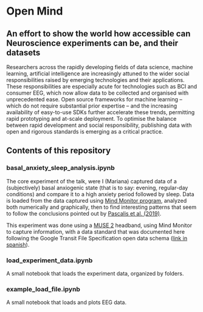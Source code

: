 # Open Mind
## An effort to show the world how accessible can Neuroscience experiments can be, and their datasets

Researchers across the rapidly developing fields of data science, machine learning, artificial intelligence are increasingly attuned to the wider social responsibilities raised by emerging technologies and their applications. These responsibilities are especially acute for technologies such as BCI and consumer EEG, which now allow data to be collected and organised with unprecedented ease. Open source frameworks for machine learning – which do not require substantial prior expertise – and the increasing availability of easy-to-use SDKs further accelerate these trends, permitting rapid prototyping and at-scale deployment. To optimise the balance between rapid development and social responsibility, publishing data with open and rigorous standards is emerging as a critical practice.

## Contents of this repository

### basal_anxiety_sleep_analysis.ipynb

The core experiment of the talk, were I (Mariana) captured data of a (subjectively) basal anxiogenic state (that is to say: evening, regular-day conditions) and compare it to a high anxiety period followed by sleep. Data is loaded from the data captured using [Mind Monitor program](https://mind-monitor.com/), analyzed both numerically and graphically, then to find interesting patterns that seem to follow the conclusions pointed out by [Pascalis et al. (2019)](https://www.sciencedirect.com/science/article/abs/pii/S0191886919307354).

This experiment was done using a [MUSE 2](https://choosemuse.com/muse-2/) headband, using Mind Monitor to capture information, with a data standard that was documented here following the Google Transit File Specification open data schema ([link in spanish](https://drive.google.com/open?id=1QzpmsojnnR2AkqqFXoCVqMAsCo54R9RhzmUjVa0fEFk)).

### load_experiment_data.ipynb

A small notebook that loads the experiment data, organized by folders.

### example_load_file.ipynb

A small notebook that loads and plots EEG data.
